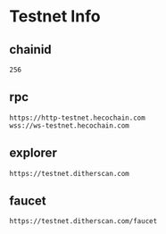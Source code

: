 # Testnet Info

## chainid
```
256
```
## rpc
```
https://http-testnet.hecochain.com
wss://ws-testnet.hecochain.com
```

## explorer
```
https://testnet.ditherscan.com
```

## faucet

```
https://testnet.ditherscan.com/faucet
```